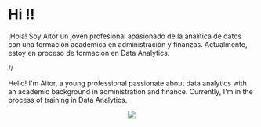 # Hi !!






¡Hola! Soy Aitor un joven profesional apasionado de la analítica de datos con una formación académica en administración y finanzas. Actualmente, estoy en proceso de formación en Data Analytics.


//

Hello! I'm Aitor, a young professional passionate about data analytics with an academic background in administration and finance. Currently, I'm in the process of training in Data Analytics.

<p align="center">
  <img src="https://github.com/Aitorus/RRHH_DECISION_TREE/blob/main/Home.png" />
</p>
